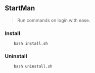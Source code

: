 ## StartMan
> Run commands on login with ease.

### Install
		bash install.sh
### Uninstall
		bash uninstall.sh
